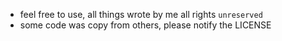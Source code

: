 - feel free to use, all things wrote by me all rights ```unreserved```
- some code was copy from others, please notify the LICENSE
